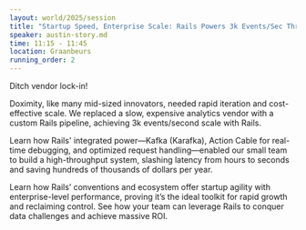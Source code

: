 ```yaml
---
layout: world/2025/session
title: "Startup Speed, Enterprise Scale: Rails Powers 3k Events/Sec Throughput"
speaker: austin-story.md
time: 11:15 - 11:45
location: Graanbeurs
running_order: 2
---
```


Ditch vendor lock-in!

Doximity, like many mid-sized innovators, needed rapid iteration and cost-effective scale. We replaced a slow, expensive analytics vendor with a custom Rails pipeline, achieving 3k events/second scale with Rails.

Learn how Rails' integrated power—Kafka (Karafka), Action Cable for real-time debugging, and optimized request handling—enabled our small team to build a high-throughput system, slashing latency from hours to seconds and saving hundreds of thousands of dollars per year.

Learn how Rails’ conventions and ecosystem offer startup agility with enterprise-level performance, proving it’s the ideal toolkit for rapid growth and reclaiming control. See how your team can leverage Rails to conquer data challenges and achieve massive ROI.
